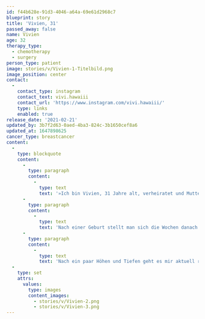 ```yaml
---
id: f44b628e-91d3-4046-a64a-69e61d2968c7
blueprint: story
title: 'Vivien, 31'
passed_away: false
name: Vivien
age: 32
therapy_type:
  - chemotherapy
  - surgery
person_type: patient
image: stories/v/Vivien-1-Titelbild.png
image_position: center
contact:
  -
    contact_type: instagram
    contact_text: vivi.hawaiii
    contact_url: 'https://www.instagram.com/vivi.hawaiii/'
    type: links
    enabled: true
release_date: '2021-02-21'
updated_by: 3b7f2d63-0aed-4ba3-824c-3b1650cef8a6
updated_at: 1647898625
cancer_type: breastcancer
content:
  -
    type: blockquote
    content:
      -
        type: paragraph
        content:
          -
            type: text
            text: '»Ich bin Vivien, 31 Jahre alt, verheiratet und Mutter zweier wundervoller Kinder. Meinen Knoten habe ich während der Schwangerschaft bei meiner fast täglichen Brustkontrollroutine selbst ertastet. Im Februar 2019 – vor fast zwei Jahren – bekam ich dann in der 39. Schwangerschaftswoche die ernüchternde Diagnose: Brustkrebs. Danach folgten zwei sehr turbulente Wochen mit Kaiserschnitt, sämtlichen Untersuchungen, Port-Operation und erster EC-Chemo.'
      -
        type: paragraph
        content:
          -
            type: text
            text: 'Nach einer Geburt stellt man sich die Wochen danach deutlich anders vor: Mit Windeln wechseln und Stillen, als sich mit Chemo Therapieplänen und ständigen Arztterminen zu befassen.'
      -
        type: paragraph
        content:
          -
            type: text
            text: 'Nach ein paar Höhen und Tiefen geht es mir aktuell recht gut. Ein paar kleinere Nachwehen der Chemotherapie gibt es noch, aber ich versuche so langsam meinem Körper wieder zu vertrauen. So eine Diagnose rüttelt einen im Leben ganz schön durch. Danach muss auch erstmal alles wieder geordnet werden, was nicht von heut auf morgen geht. Aber meine Devise seit den letzten zwei Jahren lautet ›Aufgegeben wird nicht!‹ Das Leben ist viel zu lebenswert, auch mit so einer Diagnose!«'
  -
    type: set
    attrs:
      values:
        type: images
        content_images:
          - stories/v/Vivien-2.png
          - stories/v/Vivien-3.png
---
```

